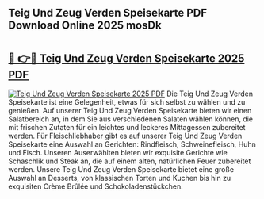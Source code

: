 ## Teig Und Zeug Verden Speisekarte PDF Download Online 2025 mosDk

# <h2><a href="http://gc9kdp.nevu.top/?p=Teig+Und+Zeug+Verden+Speisekarte">🔗 👉🔴 Teig Und Zeug Verden Speisekarte 2025 PDF</a></h2>

[![Teig Und Zeug Verden Speisekarte 2025 PDF](https://i.imgur.com/dBaPXMq.png)](http://gc9kdp.nevu.top/?p=Teig+Und+Zeug+Verden+Speisekarte)
Die Teig Und Zeug Verden Speisekarte ist eine Gelegenheit, etwas für sich selbst zu wählen und zu genießen. Auf unserer Teig Und Zeug Verden Speisekarte bieten wir einen Salatbereich an, in dem Sie aus verschiedenen Salaten wählen können, die mit frischen Zutaten für ein leichtes und leckeres Mittagessen zubereitet werden. Für Fleischliebhaber gibt es auf unserer Teig Und Zeug Verden Speisekarte eine Auswahl an Gerichten: Rindfleisch, Schweinefleisch, Huhn und Fisch. Unseren Auserwählten bieten wir exquisite Gerichte wie Schaschlik und Steak an, die auf einem alten, natürlichen Feuer zubereitet werden. Unsere Teig Und Zeug Verden Speisekarte bietet eine große Auswahl an Desserts, von klassischen Torten und Kuchen bis hin zu exquisiten Crème Brûlée und Schokoladenstückchen.
